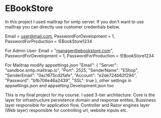 # EBookStore
In this project I used mailtrap for smtp server. If you don't want to use mailtrap you can directly use customer credentials below.

Email = user@mail.com,
PasswordForDevelopment = 1,
PasswordForProduction = !EBookStore1234

For Admin User: 
Email = "manager@ebookstore.com",
PasswordForDevelopment = 1,
PasswordForProduction = !EBookStore1234

For Mailtrap modify appsettings.json
  "Email": {
    "Server": "sandbox.smtp.mailtrap.io",
    "Port": 2525,
    "SenderName": "EShop",
    "SenderEmail": "0ac1675cd2fafe",
    "Account": "e2de724b62f294",
    "Password": "bfb706e46a2439",
    "SSL": true
  },
  other settings in appsettings.json and appsetting.Development.json too

This is my final project for my course. I used 3-tier architecture. Core is the layer for infrastructure persistence domain and response entites,
Bussiness layer responsible for application flow, Controller and Razor engines layer (Web layer) responsible for controlling url, website inputs etc.
